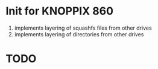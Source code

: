 
Init for KNOPPIX 860
====================
1. implements layering of squashfs files from other drives
2. implements layering of directories from  other drives

TODO
=====
